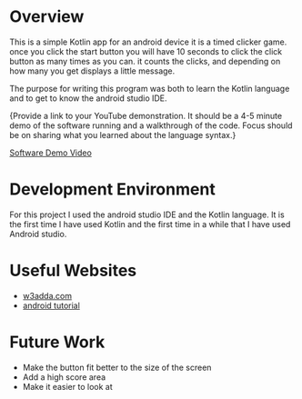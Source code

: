 # Overview

This is a simple Kotlin app for an android device it is a timed clicker game. once you click the start button you will have 10 seconds to click the click button as many times as you can. it counts the clicks, and depending on how many you get displays a little message.

The purpose for writing this program was both to learn the Kotlin language and to get to know the android studio IDE.

{Provide a link to your YouTube demonstration.  It should be a 4-5 minute demo of the software running and a walkthrough of the code.  Focus should be on sharing what you learned about the language syntax.}

[Software Demo Video](http://youtube.link.goes.here)

# Development Environment

For this project I used the android studio IDE and the Kotlin language. It is the first time I have used Kotlin and the first time in a while that I have used Android studio.


# Useful Websites

* [w3adda.com](w3adda.com/kotlin-tutorial)
* [android tutorial](https://developer.android.com/codelabs/build-your-first-android-app-kotlin#0)

# Future Work

* Make the button fit better to the size of the screen
* Add a high score area
* Make it easier to look at
